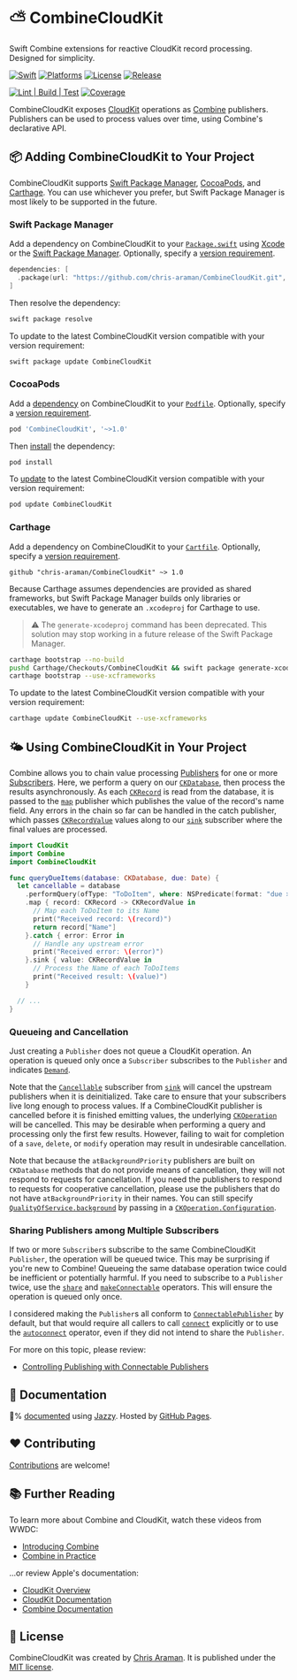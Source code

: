 # ⛅️ CombineCloudKit

Swift Combine extensions for reactive CloudKit record processing. Designed for simplicity.

[![Swift](https://img.shields.io/endpoint?label=swift&logo=swift&style=flat-square&url=https%3A%2F%2Fswiftpackageindex.com%2Fapi%2Fpackages%2Fchris-araman%2FCombineCloudKit%2Fbadge%3Ftype%3Dswift-versions)](https://swiftpackageindex.com/chris-araman/CombineCloudKit)
[![Platforms](https://img.shields.io/endpoint?label=platforms&logo=apple&style=flat-square&url=https%3A%2F%2Fswiftpackageindex.com%2Fapi%2Fpackages%2Fchris-araman%2FCombineCloudKit%2Fbadge%3Ftype%3Dplatforms)](https://swiftpackageindex.com/chris-araman/CombineCloudKit)
[![License](https://img.shields.io/github/license/chris-araman/CombineCloudKit?style=flat-square&color=informational)](https://github.com/chris-araman/CombineCloudKit/blob/main/LICENSE.md)
[![Release](https://img.shields.io/github/v/tag/chris-araman/CombineCloudKit?style=flat-square&color=informational&label=release&sort=semver)](https://github.com/chris-araman/CombineCloudKit/releases)

[![Lint | Build | Test](https://img.shields.io/github/workflow/status/chris-araman/CombineCloudKit/Continuous%20Integration/main?style=flat-square&logo=github&label=lint%20%7C%20build%20%7C%20test)](https://github.com/chris-araman/CombineCloudKit/actions/workflows/ci.yml?query=branch%3Amain)
[![Coverage](https://img.shields.io/codecov/c/github/chris-araman/CombineCloudKit/main?style=flat-square&color=informational)](https://app.codecov.io/gh/chris-araman/CombineCloudKit/)

CombineCloudKit exposes [CloudKit](https://developer.apple.com/documentation/cloudkit) operations as
[Combine](https://developer.apple.com/documentation/combine) publishers. Publishers can be used to process values over
time, using Combine's declarative API.

## 📦 Adding CombineCloudKit to Your Project

CombineCloudKit supports [Swift Package Manager](https://developer.apple.com/documentation/swift_packages),
[CocoaPods](https://cocoapods.org/about), and [Carthage](https://github.com/Carthage/Carthage). You can use whichever
you prefer, but Swift Package Manager is most likely to be supported in the future.

### Swift Package Manager

Add a dependency on CombineCloudKit to your
[`Package.swift`](https://docs.swift.org/package-manager/PackageDescription/PackageDescription.html) using
[Xcode](https://developer.apple.com/documentation/xcode/adding_package_dependencies_to_your_app) or the
[Swift Package Manager](https://swift.org/package-manager/). Optionally, specify a
[version requirement](https://docs.swift.org/package-manager/PackageDescription/PackageDescription.html#package-dependency-requirement).

```swift
dependencies: [
  .package(url: "https://github.com/chris-araman/CombineCloudKit.git", from: "1.0.0")
]
```

Then resolve the dependency:

```bash
swift package resolve
```

To update to the latest CombineCloudKit version compatible with your version requirement:

```bash
swift package update CombineCloudKit
```

### CocoaPods

Add a [dependency](https://guides.cocoapods.org/using/using-cocoapods.html#adding-pods-to-an-xcode-project) on
CombineCloudKit to your [`Podfile`](https://guides.cocoapods.org/using/the-podfile.html). Optionally, specify a
[version requirement](https://guides.cocoapods.org/using/the-podfile.html#specifying-pod-versions).

```ruby
pod 'CombineCloudKit', '~>1.0'
```

Then [install](https://guides.cocoapods.org/using/pod-install-vs-update.html) the dependency:

```bash
pod install
```

To [update](https://guides.cocoapods.org/using/pod-install-vs-update.html) to the latest CombineCloudKit version
compatible with your version requirement:

```bash
pod update CombineCloudKit
```

### Carthage

Add a dependency on CombineCloudKit to your
[`Cartfile`](https://github.com/Carthage/Carthage/blob/master/Documentation/Artifacts.md#cartfile).
Optionally, specify a
[version requirement](https://github.com/Carthage/Carthage/blob/master/Documentation/Artifacts.md#version-requirement).

```ogdl
github "chris-araman/CombineCloudKit" ~> 1.0
```

Because Carthage assumes dependencies are provided as shared frameworks, but Swift Package Manager builds only libraries
or executables, we have to generate an `.xcodeproj` for Carthage to use.

> ⚠️ The `generate-xcodeproj` command has been deprecated. This solution may stop working in a future release of the Swift
> Package Manager.

```bash
carthage bootstrap --no-build
pushd Carthage/Checkouts/CombineCloudKit && swift package generate-xcodeproj && popd
carthage bootstrap --use-xcframeworks
```

To update to the latest CombineCloudKit version compatible with your version requirement:

```bash
carthage update CombineCloudKit --use-xcframeworks
```

## 🌤 Using CombineCloudKit in Your Project

Combine allows you to chain value processing [Publishers](https://developer.apple.com/documentation/combine/publisher)
for one or more [Subscribers](https://developer.apple.com/documentation/combine/subscriber). Here, we perform a query on
our [`CKDatabase`](https://developer.apple.com/documentation/cloudkit/ckdatabase), then process the results
asynchronously. As each [`CKRecord`](https://developer.apple.com/documentation/cloudkit/ckrecord) is read from the
database, it is passed to the [`map`](<https://developer.apple.com/documentation/combine/publishers/merge/map(_:)-6v8fv>)
publisher which publishes the value of the record's name field. Any errors in the chain so far can be handled in the
catch publisher, which passes [`CKRecordValue`](https://developer.apple.com/documentation/cloudkit/ckrecordvalue) values
along to our [`sink`](<https://developer.apple.com/documentation/combine/fail/sink(receivevalue:)>) subscriber where the
final values are processed.

```swift
import CloudKit
import Combine
import CombineCloudKit

func queryDueItems(database: CKDatabase, due: Date) {
  let cancellable = database
    .performQuery(ofType: "ToDoItem", where: NSPredicate(format: "due >= %@", due))
    .map { record: CKRecord -> CKRecordValue in
      // Map each ToDoItem to its Name
      print("Received record: \(record)")
      return record["Name"]
    }.catch { error: Error in
      // Handle any upstream error
      print("Received error: \(error)")
    }.sink { value: CKRecordValue in
      // Process the Name of each ToDoItems
      print("Received result: \(value)")
    }

  // ...
}
```

### Queueing and Cancellation

Just creating a `Publisher` does not queue a CloudKit operation. An operation is queued only once a `Subscriber`
subscribes to the `Publisher` and indicates
[`Demand`](https://developer.apple.com/documentation/combine/subscribers/demand).

Note that the [`Cancellable`](https://developer.apple.com/documentation/combine/cancellable) subscriber from
[`sink`](<https://developer.apple.com/documentation/combine/fail/sink(receivevalue:)>) will cancel the upstream publishers
when it is deinitialized. Take care to ensure that your subscribers live long enough to process values. If a
CombineCloudKit publisher is cancelled before it is finished emitting values, the underlying
[`CKOperation`](https://developer.apple.com/documentation/cloudkit/ckoperation) will be cancelled. This may be desirable
when performing a query and processing only the first few results. However, failing to wait for completion of a `save`,
`delete`, or `modify` operation may result in undesirable cancellation.

Note that because the `atBackgroundPriority` publishers are built on `CKDatabase` methods that do not provide means of
cancellation, they will not respond to requests for cancellation. If you need the publishers to respond to requests for
cooperative cancellation, please use the publishers that do not have `atBackgroundPriority` in their names. You can
still specify
[`QualityOfService.background`](https://developer.apple.com/documentation/foundation/qualityofservice/background)
by passing in a
[`CKOperation.Configuration`](https://developer.apple.com/documentation/cloudkit/ckoperation/configuration).

### Sharing Publishers among Multiple Subscribers

If two or more `Subscriber`s subscribe to the same CombineCloudKit `Publisher`, the operation will be queued twice.
This may be surprising if you're new to Combine! Queueing the same database operation twice could be inefficient or
potentially harmful. If you need to subscribe to a `Publisher` twice, use the
[`share`](<https://developer.apple.com/documentation/combine/publisher/share()>) and
[`makeConnectable`](<https://developer.apple.com/documentation/combine/publisher/makeconnectable()>)
operators. This will ensure the operation is queued only once.

I considered making the `Publisher`s all conform to
[`ConnectablePublisher`](https://developer.apple.com/documentation/combine/connectablepublisher)
by default, but that would require all callers to call
[`connect`](<https://developer.apple.com/documentation/combine/connectablepublisher/connect()>)
explicitly or to use the
[`autoconnect`](<https://developer.apple.com/documentation/combine/connectablepublisher/autoconnect()>)
operator, even if they did not intend to share the `Publisher`.

For more on this topic, please review:

- [Controlling Publishing with Connectable Publishers](https://developer.apple.com/documentation/combine/controlling-publishing-with-connectable-publishers)

## 📘 Documentation

💯% [documented](https://combinecloudkit.hiddenplace.dev) using [Jazzy](https://github.com/realm/jazzy).
Hosted by [GitHub Pages](https://pages.github.com).

## ❤️ Contributing

[Contributions](https://github.com/chris-araman/CombineCloudKit/blob/main/CONTRIBUTING.md) are welcome!

## 📚 Further Reading

To learn more about Combine and CloudKit, watch these videos from WWDC:

- [Introducing Combine](https://developer.apple.com/videos/play/wwdc2019/722)
- [Combine in Practice](https://developer.apple.com/videos/play/wwdc2019/721)

...or review Apple's documentation:

- [CloudKit Overview](https://developer.apple.com/icloud/cloudkit/)
- [CloudKit Documentation](https://developer.apple.com/documentation/cloudkit)
- [Combine Documentation](https://developer.apple.com/documentation/combine)

## 📜 License

CombineCloudKit was created by [Chris Araman](https://github.com/chris-araman). It is published under the
[MIT license](https://github.com/chris-araman/CombineCloudKit/blob/main/LICENSE.md).
